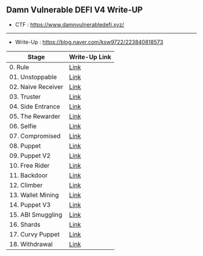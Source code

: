 ## Damn Vulnerable DEFI V4 Write-UP
- CTF : https://www.damnvulnerabledefi.xyz/
---
- Write-Up : https://blog.naver.com/ksw9722/223840818573

| Stage             | Write-Up Link |
|------------------|----------------|
| 0. Rule          | [Link](https://blog.naver.com/ksw9722/223607918203) |
| 01. Unstoppable  | [Link](https://blog.naver.com/ksw9722/223608022351) |
| 02. Naive Receiver | [Link](https://blog.naver.com/ksw9722/223608926144) |
| 03. Truster      | [Link](https://blog.naver.com/ksw9722/223623075971) |
| 04. Side Entrance| [Link](https://blog.naver.com/ksw9722/223623075971) |
| 05. The Rewarder | [Link](https://blog.naver.com/ksw9722/223647007668) |
| 06. Selfie       | [Link](https://blog.naver.com/ksw9722/223653626387) |
| 07. Compromised  | [Link](https://blog.naver.com/ksw9722/223665412341) |
| 08. Puppet       | [Link](https://blog.naver.com/ksw9722/223689104811) |
| 09. Puppet V2    | [Link](https://blog.naver.com/ksw9722/223694281310) |
| 10. Free Rider   | [Link](https://blog.naver.com/ksw9722/223701330289) |
| 11. Backdoor     | [Link](https://blog.naver.com/ksw9722/223708582270) |
| 12. Climber      | [Link](https://blog.naver.com/ksw9722/223730959178) |
| 13. Wallet Mining| [Link](https://blog.naver.com/ksw9722/223778799660) |
| 14. Puppet V3    | [Link](https://blog.naver.com/ksw9722/223778799660) |
| 15. ABI Smuggling| [Link](https://blog.naver.com/ksw9722/223799284403) |
| 16. Shards       | [Link](https://blog.naver.com/ksw9722/223807119090) |
| 17. Curvy Puppet | [Link](https://blog.naver.com/ksw9722/223831164444) |
| 18. Withdrawal   | [Link](https://blog.naver.com/ksw9722/223840778703) |
